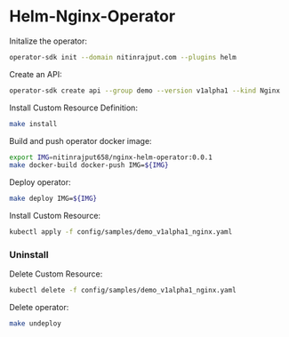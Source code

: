 # Helm-Nginx-Operator

Initalize the operator:
```bash
operator-sdk init --domain nitinrajput.com --plugins helm
```

Create an API:
```bash
operator-sdk create api --group demo --version v1alpha1 --kind Nginx
```

Install Custom Resource Definition:
```bash
make install
```

Build and push operator docker image:
```bash
export IMG=nitinrajput658/nginx-helm-operator:0.0.1
make docker-build docker-push IMG=${IMG}
```

Deploy operator:
```bash
make deploy IMG=${IMG}
```

Install Custom Resource:
```bash
kubectl apply -f config/samples/demo_v1alpha1_nginx.yaml
```

### Uninstall

Delete Custom Resource:
```bash
kubectl delete -f config/samples/demo_v1alpha1_nginx.yaml
```

Delete operator:
```bash
make undeploy
```
